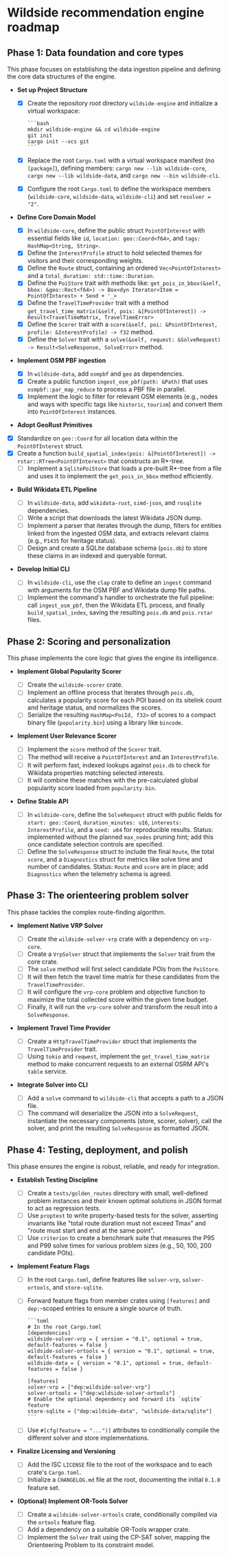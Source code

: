 # Wildside recommendation engine roadmap

## Phase 1: Data foundation and core types

This phase focuses on establishing the data ingestion pipeline and defining the
core data structures of the engine.

- **Set up Project Structure**

  - [x] Create the repository root directory `wildside-engine` and initialize a
        virtual workspace:

        ```bash
        mkdir wildside-engine && cd wildside-engine
        git init
        cargo init --vcs git
        ```

  - [x] Replace the root `Cargo.toml` with a virtual workspace manifest (no
        `[package]`), defining members: `cargo new --lib wildside-core`,
        `cargo new --lib wildside-data`, and `cargo new --bin wildside-cli`.
  - [x] Configure the root `Cargo.toml` to define the workspace members
    (`wildside-core`, `wildside-data`, `wildside-cli`) and set `resolver = "2"`.

- **Define Core Domain Model**

  - [x] In `wildside-core`, define the public struct `PointOfInterest`
        with essential fields like `id`, `location: geo::Coord<f64>`, and
        `tags: HashMap<String, String>`.
  - [x] Define the `InterestProfile` struct to hold selected themes for visitors
        and their corresponding weights.
  - [x] Define the `Route` struct, containing an ordered `Vec<PointOfInterest>`
        and a `total_duration: std::time::Duration`.
  - [x] Define the `PoiStore` trait with methods like:
        <!-- markdownlint-disable-next-line MD013 -->
        `get_pois_in_bbox(&self, bbox: &geo::Rect<f64>) -> Box<dyn
        Iterator<Item = PointOfInterest> + Send + '_>`
  - [x] Define the `TravelTimeProvider` trait with a method
        <!-- markdownlint-disable-next-line MD013 -->
        `get_travel_time_matrix(&self, pois: &[PointOfInterest]) ->
        Result<TravelTimeMatrix, TravelTimeError>`
  - [x] Define the `Scorer` trait with a
        `score(&self, poi: &PointOfInterest, profile: &InterestProfile) -> f32`
        method.
  - [x] Define the `Solver` trait with a
        `solve(&self, request: &SolveRequest) -> Result<SolveResponse, SolveError>`
        method.

- **Implement OSM PBF ingestion**

  - [x] In `wildside-data`, add `osmpbf` and `geo` as dependencies.
  - [x] Create a public function `ingest_osm_pbf(path: &Path)` that uses
        `osmpbf::par_map_reduce` to process a PBF file in parallel.
  - [x] Implement the logic to filter for relevant OSM elements (e.g., nodes and
        ways with specific tags like `historic`, `tourism`) and convert them
        into `PointOfInterest` instances.

- **Adopt GeoRust Primitives**

- [x] Standardize on `geo::Coord` for all location data within the
        `PointOfInterest` struct.
- [x] Create a function
        `build_spatial_index(pois: &[PointOfInterest]) -> rstar::RTree<PointOfInterest>`
        that constructs an R*-tree.
  - [ ] Implement a `SqlitePoiStore` that loads a pre-built R*-tree from a file
        and uses it to implement the `get_pois_in_bbox` method efficiently.

- **Build Wikidata ETL Pipeline**

  - [ ] In `wildside-data`, add `wikidata-rust`, `simd-json`, and
        `rusqlite` dependencies.
  - [ ] Write a script that downloads the latest Wikidata JSON dump.
  - [ ] Implement a parser that iterates through the dump, filters for entities
        linked from the ingested OSM data, and extracts relevant claims (e.g.,
        `P1435` for heritage status).
  - [ ] Design and create a SQLite database schema (`pois.db`) to store these
        claims in an indexed and queryable format.

- **Develop Initial CLI**

  - [ ] In `wildside-cli`, use the `clap` crate to define an `ingest`
        command with arguments for the OSM PBF and Wikidata dump file paths.
  - [ ] Implement the command's handler to orchestrate the full pipeline: call
        `ingest_osm_pbf`, then the Wikidata ETL process, and finally
        `build_spatial_index`, saving the resulting `pois.db` and `pois.rstar`
        files.

## Phase 2: Scoring and personalization

This phase implements the core logic that gives the engine its intelligence.

- **Implement Global Popularity Scorer**

  - [ ] Create the `wildside-scorer` crate.
  - [ ] Implement an offline process that iterates through `pois.db`, calculates
        a popularity score for each POI based on its sitelink count and
        heritage status, and normalizes the scores.
  - [ ] Serialize the resulting `HashMap<PoiId, f32>` of scores to a compact
        binary file (`popularity.bin`) using a library like `bincode`.

- **Implement User Relevance Scorer**

  - [ ] Implement the `score` method of the `Scorer` trait.
  - [ ] The method will receive a `PointOfInterest` and an `InterestProfile`.
  - [ ] It will perform fast, indexed lookups against `pois.db` to check for
        Wikidata properties matching selected interests.
  - [ ] It will combine these matches with the pre-calculated global popularity
        score loaded from `popularity.bin`.

- **Define Stable API**

  - [ ] In `wildside-core`, define the `SolveRequest` struct with public
        fields for `start: geo::Coord`, `duration_minutes: u16`,
        `interests: InterestProfile`, and a `seed: u64` for reproducible
        results. Status: implemented without the planned `max_nodes` pruning
        hint; add this once candidate selection controls are specified.
  - [ ] Define the `SolveResponse` struct to include the final `Route`, the
    total `score`, and a `Diagnostics` struct for metrics like solve time and
    number of candidates. Status: `Route` and `score` are in place; add
    `Diagnostics` when the telemetry schema is agreed.

## Phase 3: The orienteering problem solver

This phase tackles the complex route-finding algorithm.

- **Implement Native VRP Solver**

  - [ ] Create the `wildside-solver-vrp` crate with a dependency on
        `vrp-core`.
  - [ ] Create a `VrpSolver` struct that implements the `Solver` trait from the
        core crate.
  - [ ] The `solve` method will first select candidate POIs from the `PoiStore`.
  - [ ] It will then fetch the travel time matrix for these candidates from the
        `TravelTimeProvider`.
  - [ ] It will configure the `vrp-core` problem and objective function to
        maximize the total collected score within the given time budget.
  - [ ] Finally, it will run the `vrp-core` solver and transform the result into
        a `SolveResponse`.

- **Implement Travel Time Provider**

  - [ ] Create a `HttpTravelTimeProvider` struct that implements the
        `TravelTimeProvider` trait.
  - [ ] Using `tokio` and `reqwest`, implement the `get_travel_time_matrix`
        method to make concurrent requests to an external OSRM API's `table`
        service.

- **Integrate Solver into CLI**

  - [ ] Add a `solve` command to `wildside-cli` that accepts a path to a
        JSON file.
  - [ ] The command will deserialize the JSON into a `SolveRequest`, instantiate
        the necessary components (store, scorer, solver), call the solver, and
        print the resulting `SolveResponse` as formatted JSON.

## Phase 4: Testing, deployment, and polish

This phase ensures the engine is robust, reliable, and ready for integration.

- **Establish Testing Discipline**

  - [ ] Create a `tests/golden_routes` directory with small, well-defined
    problem instances and their known optimal solutions in JSON format to act
    as regression tests.
  - [ ] Use `proptest` to write property-based tests for the solver, asserting
        invariants like "total route duration must not exceed Tmax" and "route
        must start and end at the same point".
  - [ ] Use `criterion` to create a benchmark suite that measures the P95 and
    P99 solve times for various problem sizes (e.g., 50, 100, 200 candidate
    POIs).

- **Implement Feature Flags**

  - [ ] In the root `Cargo.toml`, define features like `solver-vrp`,
        `solver-ortools`, and `store-sqlite`.
  - [ ] Forward feature flags from member crates using `[features]` and
        `dep:`-scoped entries to ensure a single source of truth.

        ```toml
        # In the root Cargo.toml
        [dependencies]
        wildside-solver-vrp = { version = "0.1", optional = true, default-features = false }
        wildside-solver-ortools = { version = "0.1", optional = true, default-features = false }
        wildside-data = { version = "0.1", optional = true, default-features = false }
      
        [features]
        solver-vrp = ["dep:wildside-solver-vrp"]
        solver-ortools = ["dep:wildside-solver-ortools"]
        # Enable the optional dependency and forward its `sqlite` feature
        store-sqlite = ["dep:wildside-data", "wildside-data/sqlite"]
        ```

  - [ ] Use `#[cfg(feature = "...")]` attributes to conditionally compile the
        different solver and store implementations.

- **Finalize Licensing and Versioning**

  - [ ] Add the ISC `LICENSE` file to the root of the workspace and to each
        crate's `Cargo.toml`.
  - [ ] Initialize a `CHANGELOG.md` file at the root, documenting the initial
        `0.1.0` feature set.

- **(Optional) Implement OR-Tools Solver**

  - [ ] Create a `wildside-solver-ortools` crate, conditionally compiled
        via the `ortools` feature flag.
  - [ ] Add a dependency on a suitable OR-Tools wrapper crate.
  - [ ] Implement the `Solver` trait using the CP-SAT solver, mapping the
        Orienteering Problem to its constraint model.
